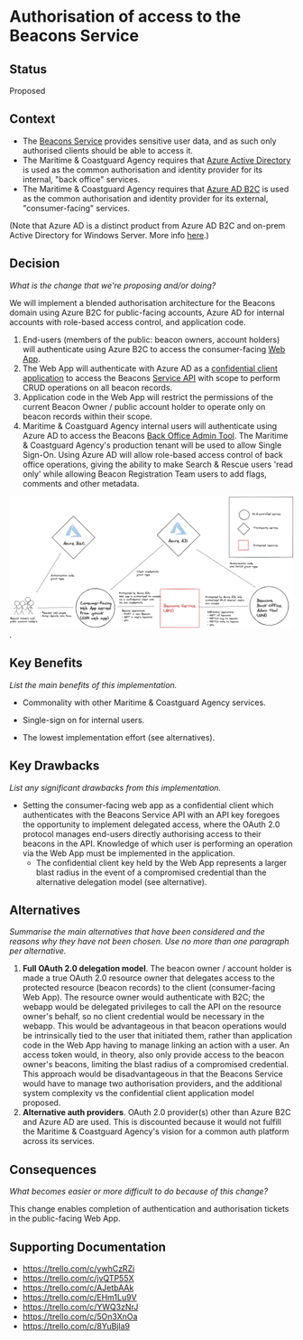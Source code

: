 # Authorisation of access to the Beacons Service

## Status

Proposed

## Context

- The [Beacons Service](https://github.com/mcagov/beacons-service) provides sensitive user data, and as
  such only authorised clients should be able to access it.
- The Maritime & Coastguard Agency requires that [Azure Active Directory](https://azure.microsoft.com/en-gb/services/active-directory/) is used as the common authorisation
  and identity provider for its internal, "back office" services.
- The Maritime & Coastguard Agency requires that [Azure AD B2C](https://azure.microsoft.com/en-gb/services/active-directory/) is used as the common authorisation and identity
  provider for its external, "consumer-facing" services.

(Note that Azure AD is a distinct product from Azure AD B2C and on-prem Active Directory for Windows Server. More info
[here](https://www.predicagroup.com/blog/azure-ad-b2b-b2c-puzzled-out/).)

## Decision

_What is the change that we're proposing and/or doing?_

We will implement a blended authorisation architecture for the Beacons domain using Azure B2C for public-facing
accounts, Azure AD for internal accounts with role-based access control, and application code.

1.  End-users (members of the public: beacon owners, account holders) will authenticate using Azure B2C to
    access the consumer-facing [Web App](https://github.com/mcagov/beacons-webapp).
2.  The Web App will authenticate with Azure AD as a [confidential client application](https://docs.microsoft.com/en-us/azure/healthcare-apis/fhir/register-confidential-azure-ad-client-app) to access the
    Beacons [Service API](https://github.com/mcagov/beacons-service) with scope to perform CRUD operations on all
    beacon records.
3.  Application code in the Web App will restrict the permissions of the current Beacon Owner / public account
    holder to operate only on beacon records within their scope.
4.  Maritime & Coastguard Agency internal users will authenticate using Azure AD to access the Beacons [Back Office
    Admin Tool](https://github.com/mcagov/beacons-backoffice). The Maritime & Coastguard Agency's production tenant
    will be used to allow Single Sign-On. Using Azure AD will allow role-based access control of back office
    operations, giving the ability to make Search & Rescue users 'read only' while allowing Beacon Registration Team
    users to add flags, comments and other metadata.

![Beacons authorisation diagram](assets/beacons-auth-diagram.png).

## Key Benefits

_List the main benefits of this implementation._

- Commonality with other Maritime & Coastguard Agency services.

- Single-sign on for internal users.

- The lowest implementation effort (see alternatives).

## Key Drawbacks

_List any significant drawbacks from this implementation._

- Setting the consumer-facing web app as a confidential client which authenticates with the Beacons Service API with
  an API key foregoes the opportunity to implement delegated access, where the OAuth 2.0 protocol manages end-users
  directly authorising access to their beacons in the API. Knowledge of which user is performing an operation via
  the Web App must be implemented in the application.
  - The confidential client key held by the Web App represents a larger blast radius in the event of a compromised
    credential than the alternative delegation model (see alternative).

## Alternatives

_Summarise the main alternatives that have been considered and the reasons why they have not been chosen. Use no
more than one paragraph per alternative._

1.  **Full OAuth 2.0 delegation model**. The beacon owner / account holder is made a true OAuth 2.0 resource owner that
    delegates access to the protected resource (beacon records) to the client (consumer-facing Web App). The
    resource owner would authenticate with B2C; the webapp would be delegated privileges to call the API on the
    resource owner's behalf, so no client credential would be necessary in the webapp. This would be advantageous in
    that beacon operations would be intrinsically tied to the user that initiated them, rather than
    application code in the Web App having to manage linking an action with a user. An access token would, in
    theory, also only provide access to the beacon owner's beacons, limiting the blast radius of a compromised
    credential. This approach would be disadvantageous in that the Beacons Service would have to manage two
    authorisation providers, and the additional system complexity vs the confidential client application model proposed.
2.  **Alternative auth providers**. OAuth 2.0 provider(s) other than Azure B2C and Azure AD are used. This is
    discounted because it would not fulfill the Maritime & Coastguard Agency's vision for a common auth platform
    across its services.

## Consequences

_What becomes easier or more difficult to do because of this change?_

This change enables completion of authentication and authorisation tickets in the public-facing Web App.

## Supporting Documentation

- https://trello.com/c/ywhCzRZi
- https://trello.com/c/jvQTP55X
- https://trello.com/c/AJetbAAk
- https://trello.com/c/EHm1Lu9V
- https://trello.com/c/YWQ3zNrJ
- https://trello.com/c/5On3XnOa
- https://trello.com/c/8YuBjla9
